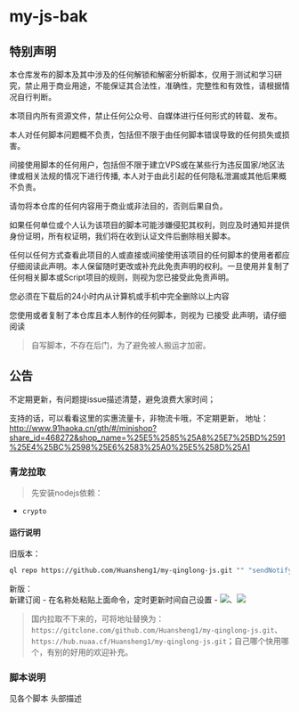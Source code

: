 # my-js-bak

## 特别声明
本仓库发布的脚本及其中涉及的任何解锁和解密分析脚本，仅用于测试和学习研究，禁止用于商业用途，不能保证其合法性，准确性，完整性和有效性，请根据情况自行判断。

本项目内所有资源文件，禁止任何公众号、自媒体进行任何形式的转载、发布。

本人对任何脚本问题概不负责，包括但不限于由任何脚本错误导致的任何损失或损害。

间接使用脚本的任何用户，包括但不限于建立VPS或在某些行为违反国家/地区法律或相关法规的情况下进行传播, 本人对于由此引起的任何隐私泄漏或其他后果概不负责。

请勿将本仓库的任何内容用于商业或非法目的，否则后果自负。

如果任何单位或个人认为该项目的脚本可能涉嫌侵犯其权利，则应及时通知并提供身份证明，所有权证明，我们将在收到认证文件后删除相关脚本。

任何以任何方式查看此项目的人或直接或间接使用该项目的任何脚本的使用者都应仔细阅读此声明。本人保留随时更改或补充此免责声明的权利。一旦使用并复制了任何相关脚本或Script项目的规则，则视为您已接受此免责声明。

您必须在下载后的24小时内从计算机或手机中完全删除以上内容

您使用或者复制了本仓库且本人制作的任何脚本，则视为 已接受 此声明，请仔细阅读

> 自写脚本，不存在后门，为了避免被人搬运才加密。

## 公告

不定期更新，有问题提issue描述清楚，避免浪费大家时间；

支持的话，可以看看这里的实惠流量卡，非物流卡哦，不定期更新， 地址：http://www.91haoka.cn/gth/#/minishop?share_id=468272&shop_name=%25E5%2585%25A8%25E7%25BD%2591%25E4%25BC%2598%25E6%2583%25A0%25E5%258D%25A1

### 青龙拉取
> 先安装nodejs依赖：
* `crypto`

#### 运行说明
旧版本：
```bash
ql repo https://github.com/Huansheng1/my-qinglong-js.git "" "sendNotify.js|utils.js" "sendNotify.js|utils.js" "main"
```
新版：  
新建订阅 - 在名称处粘贴上面命令，定时更新时间自己设置 - 
![](https://pic.imgdb.cn/item/64777068f024cca1734809e1.jpg)、![](https://pic.imgdb.cn/item/64777091f024cca1734833ad.jpg)

> 国内拉取不下来的，可将地址替换为：`https://gitclone.com/github.com/Huansheng1/my-qinglong-js.git`、`https://hub.nuaa.cf/Huansheng1/my-qinglong-js.git`；自己哪个快用哪个，有别的好用的欢迎补充。
### 脚本说明

见各个脚本 头部描述
